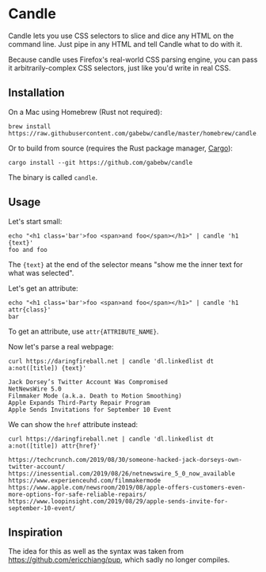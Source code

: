 # Candle

Candle lets you use CSS selectors to slice and dice any HTML on the command
line. Just pipe in any HTML and tell Candle what to do with it.

Because candle uses Firefox's real-world CSS parsing engine, you can pass it
arbitrarily-complex CSS selectors, just like you'd write in real CSS.

## Installation

On a Mac using Homebrew (Rust not required):

    brew install https://raw.githubusercontent.com/gabebw/candle/master/homebrew/candle.rb

Or to build from source (requires the Rust package manager,
[Cargo](https://doc.rust-lang.org/cargo/getting-started/installation.html)):

    cargo install --git https://github.com/gabebw/candle

The binary is called `candle`.

## Usage

Let's start small:

    echo "<h1 class='bar'>foo <span>and foo</span></h1>" | candle 'h1 {text}'
    foo and foo

The `{text}` at the end of the selector means "show me the inner text for what was selected".

Let's get an attribute:

    echo "<h1 class='bar'>foo <span>and foo</span></h1>" | candle 'h1 attr{class}'
    bar

To get an attribute, use `attr{ATTRIBUTE_NAME}`.

Now let's parse a real webpage:

    curl https://daringfireball.net | candle 'dl.linkedlist dt a:not([title]) {text}'

    Jack Dorsey’s Twitter Account Was Compromised
    NetNewsWire 5.0
    Filmmaker Mode (a.k.a. Death to Motion Smoothing)
    Apple Expands Third-Party Repair Program
    Apple Sends Invitations for September 10 Event

We can show the `href` attribute instead:

    curl https://daringfireball.net | candle 'dl.linkedlist dt a:not([title]) attr{href}'

    https://techcrunch.com/2019/08/30/someone-hacked-jack-dorseys-own-twitter-account/
    https://inessential.com/2019/08/26/netnewswire_5_0_now_available
    https://www.experienceuhd.com/filmmakermode
    https://www.apple.com/newsroom/2019/08/apple-offers-customers-even-more-options-for-safe-reliable-repairs/
    https://www.loopinsight.com/2019/08/29/apple-sends-invite-for-september-10-event/

## Inspiration

The idea for this as well as the syntax was taken from
https://github.com/ericchiang/pup, which sadly no longer compiles.
